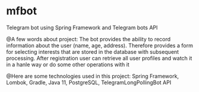# mfbot
Telegram bot using Spring Framework and Telegram bots API

@A few words about project:
The bot provides the ability to record information about the user (name, age, address).
Therefore provides a form for selecting interests that are stored in the database with subsequent processing. 
After registration user can retrieve all user profiles and watch it in a hanle way or do some other operations with it

@Here are some technologies used in this project:
Spring Framework,
Lombok,
Gradle,
Java 11,
PostgreSQL,
TelegramLongPollingBot API
